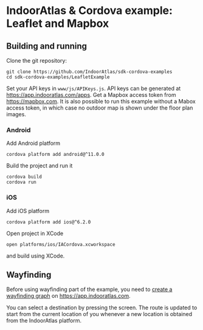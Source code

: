 # IndoorAtlas & Cordova example: Leaflet and Mapbox

## Building and running

Clone the git repository:

```
git clone https://github.com/IndoorAtlas/sdk-cordova-examples
cd sdk-cordova-examples/LeafletExample
```

Set your API keys in `www/js/APIKeys.js`. API keys can be generated at https://app.indooratlas.com/apps.
Get a Mapbox access token from https://mapbox.com.
It is also possible to run this example without a Mabox access token, in which
case no outdoor map is shown under the floor plan images.

### Android

Add Android platform
```
cordova platform add android@^11.0.0
```
Build the project and run it
```
cordova build
cordova run
```

### iOS

Add iOS platform
```
cordova platform add ios@^6.2.0
```
Open project in XCode
```
open platforms/ios/IACordova.xcworkspace
```
and build using XCode.

## Wayfinding

Before using wayfinding part of the example, you need to [create a wayfinding graph](https://docs.indooratlas.com/manage/wayfinding/) on https://app.indooratlas.com.

You can select a destination by pressing the screen. The route is updated to start from the
current location of you whenever a new location is obtained from the IndoorAtlas platform.
